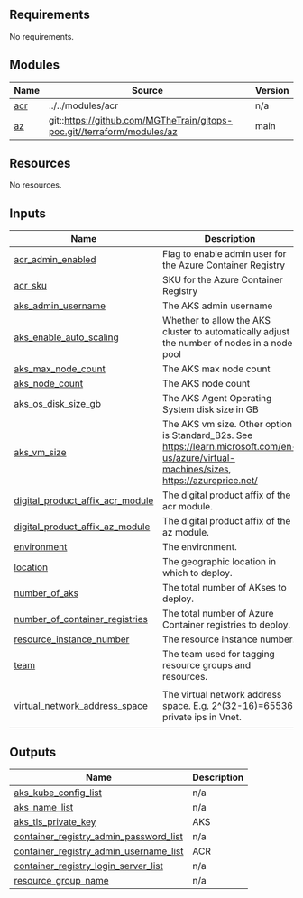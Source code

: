 <!-- BEGIN_TF_DOCS -->
## Requirements

No requirements.

## Modules

| Name | Source | Version |
|------|--------|---------|
| <a name="module_acr"></a> [acr](#module\_acr) | ../../modules/acr | n/a |
| <a name="module_az"></a> [az](#module\_az) | git::https://github.com/MGTheTrain/gitops-poc.git//terraform/modules/az | main |

## Resources

No resources.

## Inputs

| Name | Description | Type | Default | Required |
|------|-------------|------|---------|:--------:|
| <a name="input_acr_admin_enabled"></a> [acr\_admin\_enabled](#input\_acr\_admin\_enabled) | Flag to enable admin user for the Azure Container Registry | `bool` | `true` | no |
| <a name="input_acr_sku"></a> [acr\_sku](#input\_acr\_sku) | SKU for the Azure Container Registry | `string` | `"Basic"` | no |
| <a name="input_aks_admin_username"></a> [aks\_admin\_username](#input\_aks\_admin\_username) | The AKS admin username | `string` | `"azureuser"` | no |
| <a name="input_aks_enable_auto_scaling"></a> [aks\_enable\_auto\_scaling](#input\_aks\_enable\_auto\_scaling) | Whether to allow the AKS cluster to automatically adjust the number of nodes in a node pool | `bool` | `true` | no |
| <a name="input_aks_max_node_count"></a> [aks\_max\_node\_count](#input\_aks\_max\_node\_count) | The AKS max node count | `number` | `2` | no |
| <a name="input_aks_node_count"></a> [aks\_node\_count](#input\_aks\_node\_count) | The AKS node count | `number` | `1` | no |
| <a name="input_aks_os_disk_size_gb"></a> [aks\_os\_disk\_size\_gb](#input\_aks\_os\_disk\_size\_gb) | The AKS Agent Operating System disk size in GB | `string` | `"128"` | no |
| <a name="input_aks_vm_size"></a> [aks\_vm\_size](#input\_aks\_vm\_size) | The AKS vm size. Other option is Standard\_B2s. See https://learn.microsoft.com/en-us/azure/virtual-machines/sizes, https://azureprice.net/ | `string` | `"Standard_B8ms"` | no |
| <a name="input_digital_product_affix_acr_module"></a> [digital\_product\_affix\_acr\_module](#input\_digital\_product\_affix\_acr\_module) | The digital product affix of the acr module. | `string` | `"mlopsftwcr"` | no |
| <a name="input_digital_product_affix_az_module"></a> [digital\_product\_affix\_az\_module](#input\_digital\_product\_affix\_az\_module) | The digital product affix of the az module. | `string` | `"mlopsftwaz"` | no |
| <a name="input_environment"></a> [environment](#input\_environment) | The environment. | `string` | `"sbx"` | no |
| <a name="input_location"></a> [location](#input\_location) | The geographic location in which to deploy. | `string` | `"West Europe"` | no |
| <a name="input_number_of_aks"></a> [number\_of\_aks](#input\_number\_of\_aks) | The total number of AKses to deploy. | `number` | `1` | no |
| <a name="input_number_of_container_registries"></a> [number\_of\_container\_registries](#input\_number\_of\_container\_registries) | The total number of Azure Container registries to deploy. | `number` | `1` | no |
| <a name="input_resource_instance_number"></a> [resource\_instance\_number](#input\_resource\_instance\_number) | The resource instance number. | `string` | `"001"` | no |
| <a name="input_team"></a> [team](#input\_team) | The team used for tagging resource groups and resources. | `string` | `"MG Innovators"` | no |
| <a name="input_virtual_network_address_space"></a> [virtual\_network\_address\_space](#input\_virtual\_network\_address\_space) | The virtual network address space. E.g. 2^(32-16)=65536 private ips in Vnet. | `list(string)` | <pre>[<br>  "10.1.0.0/16"<br>]</pre> | no |

## Outputs

| Name | Description |
|------|-------------|
| <a name="output_aks_kube_config_list"></a> [aks\_kube\_config\_list](#output\_aks\_kube\_config\_list) | n/a |
| <a name="output_aks_name_list"></a> [aks\_name\_list](#output\_aks\_name\_list) | n/a |
| <a name="output_aks_tls_private_key"></a> [aks\_tls\_private\_key](#output\_aks\_tls\_private\_key) | AKS |
| <a name="output_container_registry_admin_password_list"></a> [container\_registry\_admin\_password\_list](#output\_container\_registry\_admin\_password\_list) | n/a |
| <a name="output_container_registry_admin_username_list"></a> [container\_registry\_admin\_username\_list](#output\_container\_registry\_admin\_username\_list) | ACR |
| <a name="output_container_registry_login_server_list"></a> [container\_registry\_login\_server\_list](#output\_container\_registry\_login\_server\_list) | n/a |
| <a name="output_resource_group_name"></a> [resource\_group\_name](#output\_resource\_group\_name) | n/a |
<!-- END_TF_DOCS -->